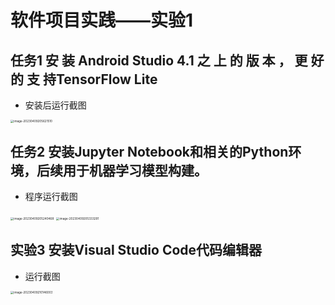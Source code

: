 # 软件项目实践——实验1

## 任务1  安 装 Android Studio 4.1 之 上 的 版 本 ， 更 好 的 支 持TensorFlow Lite

+ 安装后运行截图

<img src="C:\Users\lenovo\AppData\Roaming\Typora\typora-user-images\image-20230409205621510.png" alt="image-20230409205621510" style="zoom:33%;" />





## 任务2  安装Jupyter Notebook和相关的Python环境，后续用于机器学习模型构建。

+ 程序运行截图

<img src="C:\Users\lenovo\AppData\Roaming\Typora\typora-user-images\image-20230409205240468.png" alt="image-20230409205240468" style="zoom:33%;" />

<img src="C:\Users\lenovo\AppData\Roaming\Typora\typora-user-images\image-20230409205333291.png" alt="image-20230409205333291" style="zoom:33%;" />

## 实验3   安装Visual Studio Code代码编辑器

+ 运行截图

<img src="C:\Users\lenovo\AppData\Roaming\Typora\typora-user-images\image-20230409210146003.png" alt="image-20230409210146003" style="zoom:33%;" />







